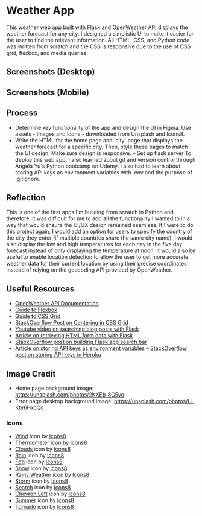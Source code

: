 # Weather App
This weather web app built with Flask and OpenWeather API displays the weather forecast for any city. I designed a simplistic UI to make it easier for the user to find the relevant information. All HTML, CSS, and Python code was written from scratch and the CSS is responsive due to the use of CSS grid, flexbox, and media queries.

## Screenshots (Desktop)

## Screenshots (Mobile)

## Process
-  Determine key functionality of the app and design the UI in Figma. Use assets - images and icons - downloaded from Unsplash and Icons8.
-  Write the HTML for the home page and 'city' page that displays the weather forecast for a specific city. Then, style these pages to match the UI design. Make sure design is responsive.
– Set up flask server
To deploy this web app, I also learned about git and version control through Angela Yu's Python bootcamp on Udemy. I also had to learn about storing API keys as environment variables with .env and the purpose of .gitignore.

## Reflection
This is one of the first apps I'm building from scratch in Python and therefore, it was difficult for me to add all the functionality I wanted to in a way that would ensure the UI/UX design remained seamless. If I were to do this project again, I would add an option for users to specify the country of the city they enter (if multiple countries share the same city name). I would also display the low and high temperatures for each day in the five day forecast instead of only displaying the temperature at noon. It would also be useful to enable location detection to allow the user to get more accurate weather data for their current location by using their precise coordinates instead of relying on the geocoding API provided by OpenWeather.

## Useful Resources
- [OpenWeather API Documentation](https://openweathermap.org/api/one-call-3)
- [Guide to Flexbox](https://css-tricks.com/snippets/css/a-guide-to-flexbox/)
- [Guide to CSS Grid](https://css-tricks.com/snippets/css/complete-guide-grid/)
- [StackOverflow Post on Centering in CSS Grid](https://stackoverflow.com/questions/45536537/centering-in-css-grid)
- [Youtube video on searching blog posts with Flask](https://www.youtube.com/watch?v=kmtZTo-_gJY)
- [Article on retrieving HTML form data with Flask](https://www.geeksforgeeks.org/retrieving-html-from-data-using-flask/)
- [StackOverflow post on building Flask app search bar](https://stackoverflow.com/questions/39960942/flask-app-search-bar)
- [Article on storing API keys as environment variables](https://jonathansoma.com/lede/foundations-2019/classes/apis/keeping-api-keys-secret/)
– [StackOverflow post on storing API keys in Heroku](https://stackoverflow.com/questions/71593743/storing-api-key-in-heroku)

## Image Credit
- Home page background image: https://unsplash.com/photos/2KXEb_8G5vo
- Error page desktop background image: https://unsplash.com/photos/U-Kty6HxcQc

### Icons 
- <a target="_blank" href="https://icons8.com/icon/pLiaaoa41R9n/wind">Wind</a> icon by <a target="_blank" href="https://icons8.com">Icons8</a>
- <a target="_blank" href="https://icons8.com/icon/37802/thermometer">Thermometer</a> icon by <a target="_blank" href="https://icons8.com">Icons8</a>
- <a target="_blank" href="https://icons8.com/icon/99328/clouds">Clouds</a> icon by <a target="_blank" href="https://icons8.com">Icons8</a>
- <a target="_blank" href="https://icons8.com/icon/101829/rain">Rain</a> icon by <a target="_blank" href="https://icons8.com">Icons8</a>
- <a target="_blank" href="https://icons8.com/icon/67657/fog">Fog</a> icon by <a target="_blank" href="https://icons8.com">Icons8</a>
- <a target="_blank" href="https://icons8.com/icon/hXkspV0LTEoE/snow">Snow</a> icon by <a target="_blank" href="https://icons8.com">Icons8</a>
- <a target="_blank" href="https://icons8.com/icon/G3xS4dQTvswX/rainy-weather">Rainy Weather</a> icon by <a target="_blank" href="https://icons8.com">Icons8</a>
- <a target="_blank" href="https://icons8.com/icon/101843/storm">Storm</a> icon by <a target="_blank" href="https://icons8.com">Icons8</a>
- <a target="_blank" href="https://icons8.com/icon/59878/search">Search</a> icon by <a target="_blank" href="https://icons8.com">Icons8</a>
- <a target="_blank" href="https://icons8.com/icon/39789/chevron-left">Chevron Left</a> icon by <a target="_blank" href="https://icons8.com">Icons8</a>
- <a target="_blank" href="https://icons8.com/icon/99362/summer">Summer</a> icon by <a target="_blank" href="https://icons8.com">Icons8</a>
- <a target="_blank" href="https://icons8.com/icon/akbaie9da2Be/tornado">Tornado</a> icon by <a target="_blank" href="https://icons8.com">Icons8</a>
